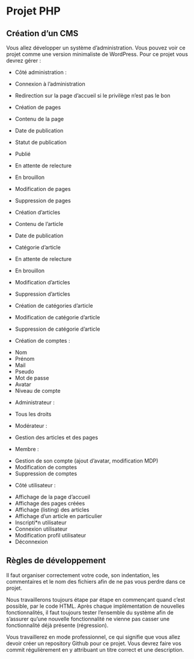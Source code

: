 # Projet PHP



## Création d’un CMS
Vous allez développer un système d’administration. Vous pouvez voir ce projet comme une version
minimaliste de WordPress. Pour ce projet vous devrez gérer :


- Côté administration :


* Connexion à l’administration
* Redirection sur la page d’accueil si le privilège n’est pas le bon
* Création de pages

* Contenu de la page
* Date de publication
* Statut de publication
* Publié
* En attente de relecture
* En brouillon
* Modification de pages
* Suppression de pages
* Création d’articles
* Contenu de l’article
* Date de publication
* Catégorie d’article
* En attente de relecture
* En brouillon
* Modification d’articles
* Suppression d’articles
* Création de catégories d’article
* Modification de catégorie d’article
* Suppression de catégorie d’article


- Création de comptes :
* Nom
* Prénom
* Mail
* Pseudo
* Mot de passe
* Avatar
* Niveau de compte



- Administrateur :
* Tous les droits

- Modérateur :
* Gestion des articles et des pages

- Membre :

* Gestion de son compte (ajout d’avatar, modification MDP)
* Modification de comptes
* Suppression de comptes

- Côté utilisateur :

* Affichage de la page d’accueil
* Affichage des pages créées
* Affichage (listing) des articles
* Affichage d’un article en particulier
* Inscripti*n utilisateur
* Connexion utilisateur
* Modification profil utilisateur
* Déconnexion

## Règles de développement


Il faut organiser correctement votre code, son indentation, les commentaires et le nom des fichiers
afin de ne pas vous perdre dans ce projet.

Nous travaillerons toujours étape par étape en commençant quand c’est possible, par le code HTML.
Après chaque implémentation de nouvelles fonctionnalités, il faut toujours tester l’ensemble du
système afin de s’assurer qu’une nouvelle fonctionnalité ne vienne pas casser une fonctionnalité déjà
présente (régression).

Vous travaillerez en mode professionnel, ce qui signifie que vous allez devoir créer un repository
Github pour ce projet. Vous devrez faire vos commit régulièrement en y attribuant un titre correct et
une description.